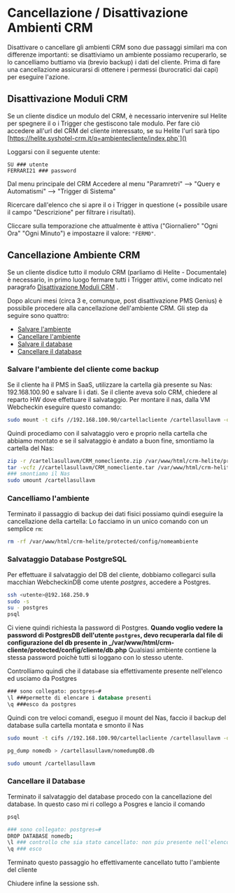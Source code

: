 # Cancellazione / Disattivazione Ambienti CRM

Disattivare o cancellare gli ambienti CRM sono due passaggi similari ma con differenze importanti:
se disattiviamo un ambiente possiamo recuperarlo, se lo cancelliamo buttiamo via (brevio backup) i dati del cliente.
Prima di fare una cancellazione assicurarsi di ottenere i permessi (burocratici dai capi) per eseguire l'azione.

## Disattivazione Moduli CRM
Se un cliente disdice un modulo del CRM, è necessario intervenire sul Helite per spegnere il o i Trigger che gestiscono tale modulo.
Per fare ciò accedere all'url del CRM del cliente interessato, se su Helite l'url sarà tipo [https://helite.syshotel-crm.it/q=ambientecliente/index.php`]()

Loggarsi con il seguente utente:

```input
SU ### utente
FERRARI21 ### password
```
Dal menu principale del CRM 
Accedere al menu "Paramretri" --> "Query e Automatismi" --> "Trigger di Sistema"  

Ricercare dall'elenco che si apre il o i Trigger in questione (+ possibile usare il campo "Descrizione" per filtrare i risultati).

Cliccare sulla temporazione che attualmente è attiva ("Giornaliero" "Ogni Ora" "Ogni Minuto") e impostazre il valore: `"FERMO"`.

## Cancellazione Ambiente CRM
Se un cliente disdice tutto il modulo CRM (parliamo di Helite - Documentale) è necessario, in primo luogo fermare tutti i Trigger attivi, come indicato nel paragrafo [Disattivazione Moduli CRM](#Disattivazione-Moduli-CRM) .

Dopo alcuni mesi (circa 3 e, comunque, post disattivazione PMS Genius) è possibile procedere alla cancellazione dell'ambiente CRM.
Gli step da seguire sono quattro:
- [Salvare l'ambiente](#salvare-lambiente-del-cliente-come-backup)
- [Cancellare l'ambiente](#cancelliamo-lambiente)
- [Salvare il database](#salvataggio-database-postgresql)
- [Cancellare il database](#cancellare-il-database)

### Salvare l'ambiente del cliente come backup
Se il cliente ha il PMS in SaaS, utilizzare la cartella già presente su Nas: 192.168.100.90 e salvare lì i dati.
Se il cliente aveva solo CRM, chiedere al reparto HW dove effettuare il salvataggio.
Per montare il nas, dalla VM Webcheckin eseguire questo comando:
```sh
sudo mount -t cifs //192.168.100.90/cartellacliente /cartellasullavm -o user=nomeutente,password=passworddelcliente,noperm,vers=1.0
```
Quindi procediamo con il salvataggio vero e proprio nella cartella che abbiamo montato e se il salvataggio è andato a buon fine, smontiamo la cartella del Nas:
```sh
zip -r /cartellasullavm/CRM_nomecliente.zip /var/www/html/crm-helite/protected/config/nomeambiente
tar -vcfz //cartellasullavm/CRM_nomecliente.tar /var/www/html/crm-helite/protected/config/nomeambiente
### smontiamo il Nas
sudo umount /cartellasullavm
```

### Cancelliamo l'ambiente
Terminato il passaggio di backup dei dati fisici possiamo quindi eseguire la cancellazione della cartella:
Lo facciamo in un unico comando con un semplice `rm`:
```sh
rm -rf /var/www/html/crm-helite/protected/config/nomeambiente
```

### Salvataggio Database PostgreSQL
Per effettuare il salvataggio del DB del cliente, dobbiamo collegarci sulla macchian WebcheckinDB come utente _postgres_, accedere a Postgres.
```sh
ssh <utente>@192.168.250.9
sudo -s
su - postgres
psql
```
Ci viene quindi richiesta la password di Postgres.
**Quando voglio vedere la password di PostgresDB dell'utente `postgres`, devo recuperarla dal file di configurazione del db presente in _/var/www/html/crm-cliente/protected/config/cliente/db.php**
Qualsiasi ambiente contiene la stessa password poichè tutti si loggano con lo stesso utente.

Controlliamo quindi che il database sia effettivamente presente nell'elenco ed usciamo da Postgres

```sql
### sono collegato: postgres=#
\l ###permette di elencare i database presenti
\q ###esco da postgres
```
Quindi con tre veloci comandi, eseguo il mount del Nas, faccio il backup del database sulla cartella montata e smonto il Nas
```sh
sudo mount -t cifs //192.168.100.90/cartellacliente /cartellasullavm -o user=nomeutente,password=passworddelcliente,noperm,vers=1.0

pg_dump nomedb > /cartellasullavm/nomedumpDB.db

sudo umount /cartellasullavm
```
### Cancellare il Database
Terminato il salvataggio del database procedo con la cancellazione del database. In questo caso mi ri collego a Posgres e lancio il comando
```sh
psql

### sono collegato: postgres=#
DROP DATABASE nomedb;
\l ### controllo che sia stato cancellato: non piu presente nell'elenco
\q ### esco
```
Terminato questo passaggio ho effettivamente cancellato tutto l'ambiente del cliente

Chiudere infine la sessione ssh.






